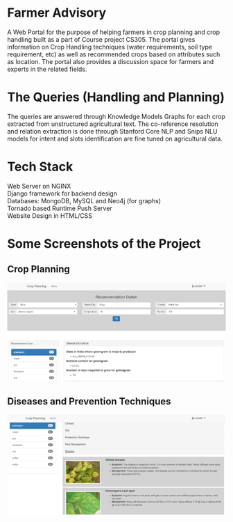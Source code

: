 # Farmer Advisory
A  Web Portal for the purpose of helping farmers in crop planning and crop handling built as a part of Course project CS305.
The portal gives information on Crop Handling techniques (water requirements, soil type requirement, etc) as well as recommended crops based on attributes such as location. The portal also provides a discussion space for farmers and experts in the related fields.
# The Queries (Handling and Planning)
The queries are answered through Knowledge Models Graphs for each crop extracted from unstructured agricultural text. The co-reference resolution and relation extraction is done through Stanford Core NLP and Snips NLU models for intent and slots identification are fine tuned on agricultural data.
# Tech Stack
Web Server on NGINX <br>
Django framework for backend design <br>
Databases: MongoDB, MySQL and Neo4j (for graphs) <br>
Tornado based Runtime Push Server <br>
Website Design in HTML/CSS <br>
# Some Screenshots of the Project
## Crop Planning
![](demo-images/CropRecommendation.png)

## Diseases and Prevention Techniques
![](demo-images/Disease.png)
